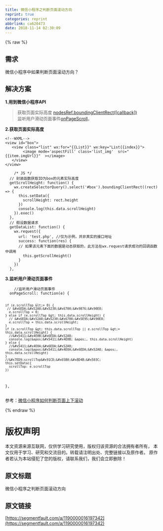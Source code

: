 ```yaml
---
title: 微信小程序之判断页面滚动方向
reprint: true
categories: reprint
abbrlink: ca620473
date: 2018-11-14 02:30:09
---
```


{% raw %}
<h2>&#x9700;&#x6C42;</h2><p>&#x5FAE;&#x4FE1;&#x5C0F;&#x7A0B;&#x5E8F;&#x4E2D;&#x5982;&#x679C;&#x5224;&#x65AD;&#x9875;&#x9762;&#x6EDA;&#x52A8;&#x65B9;&#x5411;&#xFF1F;</p><h2>&#x89E3;&#x51B3;&#x65B9;&#x6848;</h2><p><strong>1.&#x7528;&#x5230;&#x5FAE;&#x4FE1;&#x5C0F;&#x7A0B;&#x5E8F;API</strong></p><blockquote>&#x83B7;&#x53D6;&#x9875;&#x9762;&#x5B9E;&#x9645;&#x9AD8;&#x5EA6; <a href="https://developers.weixin.qq.com/miniprogram/dev/api/wxml-nodes-info.html#nodesrefboundingclientrectcallback" rel="nofollow noreferrer">nodesRef.boundingClientRect([callback])</a><br>&#x76D1;&#x542C;&#x7528;&#x6237;&#x6ED1;&#x52A8;&#x9875;&#x9762;&#x4E8B;&#x4EF6;<a href="https://developers.weixin.qq.com/miniprogram/dev/framework/app-service/page.html#%E7%94%9F%E5%91%BD%E5%91%A8%E6%9C%9F%E5%9B%9E%E8%B0%83%E5%87%BD%E6%95%B0" rel="nofollow noreferrer">onPageScroll</a>&#x3002;</blockquote><p><strong>2.&#x83B7;&#x53D6;&#x9875;&#x9762;&#x5B9E;&#x9645;&#x9AD8;&#x5EA6;</strong></p><pre><code>&lt;!--WXML--&gt;
&lt;view id=&quot;box&quot;&gt;
   &lt;view class=&quot;list&quot; wx:for=&quot;{{List}}&quot; wx:key=&quot;List{{index}}&quot;&gt;
        &lt;image mode=&apos;aspectFill&apos; class=&apos;list_img&apos;  src=&quot;{{item.imgUrl}}&quot;  &gt;&lt;/image&gt;
   &lt;/view&gt;
&lt;/view&gt;</code></pre><pre><code>    /* JS */
  // &#x5C01;&#x88C5;&#x51FD;&#x6570;&#x83B7;&#x53D6;ID&#x4E3A;box&#x7684;&#x5143;&#x7D20;&#x5B9E;&#x9645;&#x9AD8;&#x5EA6; 
  getScrollHeight: function() {
    wx.createSelectorQuery().select(&apos;#box&apos;).boundingClientRect((rect) =&gt; {
      this.setData({
        scrollHeight: rect.height
      })
      console.log(this.data.scrollHeight)
    }).exec()
  },
  // &#x5047;&#x8BBE;&#x6570;&#x636E;&#x8BF7;&#x6C42;
  getDataList: function() {
    wx.request({
      url: &apos;test.php&apos;, //&#x4EC5;&#x4E3A;&#x793A;&#x4F8B;&#xFF0C;&#x5E76;&#x975E;&#x771F;&#x5B9E;&#x7684;&#x63A5;&#x53E3;&#x5730;&#x5740;
      success: function(res) {
      // &#x5982;&#x679C;&#x8BE5;&#x5143;&#x7D20;&#x4E0B;&#x9762;&#x7684;&#x6570;&#x636E;&#x662F;&#x52A8;&#x6001;&#x83B7;&#x53D6;&#x7684;&#xFF0C;&#x6B64;&#x65B9;&#x6CD5;&#x5728;wx.request&#x8BF7;&#x6C42;&#x6210;&#x529F;&#x7684;&#x56DE;&#x8C03;&#x51FD;&#x6570;&#x4E2D;&#x8C03;&#x7528;
        this.getScrollHeight()
      }
    })
  },
</code></pre><p><strong>3.&#x76D1;&#x542C;&#x7528;&#x6237;&#x6ED1;&#x52A8;&#x9875;&#x9762;&#x4E8B;&#x4EF6;</strong></p><pre><code>    //&#x76D1;&#x542C;&#x7528;&#x6237;&#x6ED1;&#x52A8;&#x9875;&#x9762;&#x4E8B;&#x4EF6;
  onPageScroll: function(e) {
   
    if (e.scrollTop &lt;= 0) {
     // &#x6EDA;&#x52A8;&#x5230;&#x6700;&#x9876;&#x90E8;
      e.scrollTop = 0;
    } else if (e.scrollTop &gt; this.data.scrollHeight) {
      // &#x6EDA;&#x52A8;&#x5230;&#x6700;&#x5E95;&#x90E8;
      e.scrollTop = this.data.scrollHeight;
    }
    if (e.scrollTop &gt; this.data.scrollTop || e.scrollTop &gt;= this.data.scrollHeight) {
      //&#x5411;&#x4E0B;&#x6EDA;&#x52A8; 
      console.log(&apos;&#x5411;&#x4E0B; &apos;, this.data.scrollHeight)
    } else {
      //&#x5411;&#x4E0A;&#x6EDA;&#x52A8; 
      console.log(&apos;&#x5411;&#x4E0A;&#x6EDA;&#x52A8; &apos;, this.data.scrollHeight)
    }
    //&#x7ED9;scrollTop&#x91CD;&#x65B0;&#x8D4B;&#x503C; 
    this.setData({
      scrollTop: e.scrollTop
    })
  },</code></pre><p>&#x53C2;&#x8003;&#xFF1A;<a href="https://www.jianshu.com/p/b9c5d47b003e" rel="nofollow noreferrer">&#x5FAE;&#x4FE1;&#x5C0F;&#x7A0B;&#x5E8F;&#x5982;&#x4F55;&#x5224;&#x65AD;&#x9875;&#x9762;&#x4E0A;&#x4E0B;&#x6EDA;&#x52A8;</a></p>
{% endraw %}

# 版权声明
本文资源来源互联网，仅供学习研究使用，版权归该资源的合法拥有者所有，
本文仅用于学习、研究和交流目的。转载请注明出处、完整链接以及原作者。
原作者若认为本站侵犯了您的版权，请联系我们，我们会立即删除！

## 原文标题
微信小程序之判断页面滚动方向

## 原文链接
[https://segmentfault.com/a/1190000016197342](https://segmentfault.com/a/1190000016197342)

